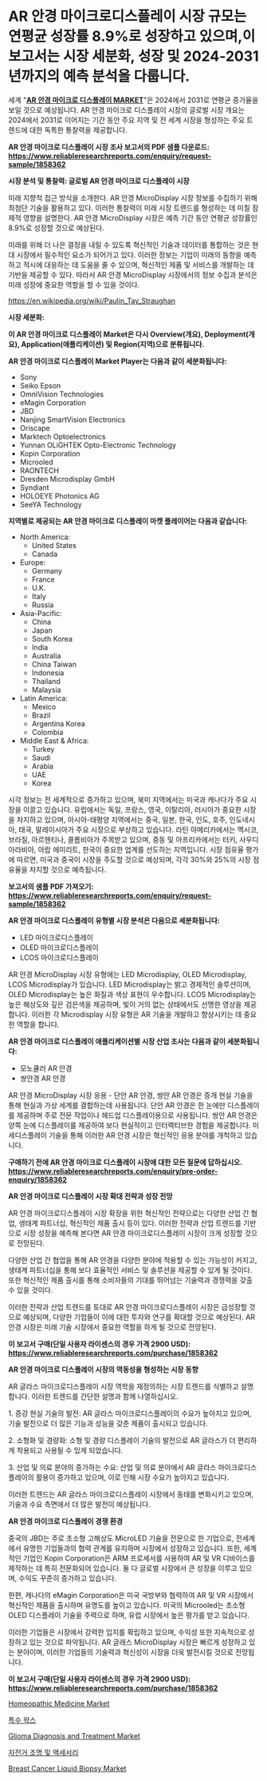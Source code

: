 <p><h1>AR 안경 마이크로디스플레이 시장 규모는 연평균 성장률 8.9%로 성장하고 있으며,이 보고서는 시장 세분화, 성장 및 2024-2031년까지의 예측 분석을 다룹니다.</h1></p><p>세계 "<strong><a href="https://www.reliableresearchreports.com/ar-glasses-microdisplay-r1858362">AR 안경 마이크로 디스플레이 MARKET</a></strong>"은 2024에서 2031로 연평균 증가율을 보일 것으로 예상됩니다. AR 안경 마이크로 디스플레이 시장의 글로벌 시장 개요는 2024에서 2031로 이어지는 기간 동안 주요 지역 및 전 세계 시장을 형성하는 주요 트렌드에 대한 독특한 통찰력을 제공합니다.</p>
<p><strong>AR 안경 마이크로 디스플레이 시장 조사 보고서의 PDF 샘플 다운로드: <a href="https://www.reliableresearchreports.com/enquiry/request-sample/1858362">https://www.reliableresearchreports.com/enquiry/request-sample/1858362</a></strong></p>
<p><strong>시장 분석 및 통찰력: 글로벌 AR 안경 마이크로 디스플레이 시장</strong></p>
<p><p>미래 지향적 접근 방식을 소개한다. AR 안경 MicroDisplay 시장 정보를 수집하기 위해 최첨단 기술을 활용하고 있다. 이러한 통찰력이 미래 시장 트렌드를 형성하는 데 미칠 잠재적 영향을 설명한다. AR 안경 MicroDisplay 시장은 예측 기간 동안 연평균 성장률인 8.9%로 성장할 것으로 예상된다.</p><p>미래를 위해 더 나은 결정을 내릴 수 있도록 혁신적인 기술과 데이터를 통합하는 것은 현대 시장에서 필수적인 요소가 되어가고 있다. 이러한 정보는 기업이 미래의 동향을 예측하고 적시에 대응하는 데 도움을 줄 수 있으며, 혁신적인 제품 및 서비스를 개발하는 데 기반을 제공할 수 있다. 따라서 AR 안경 MicroDisplay 시장에서의 정보 수집과 분석은 미래 성장에 중요한 역할을 할 수 있을 것이다.</p></p>
<p><a href="%7CAUTHORITHY_DOMAIN_URL%7C">https://en.wikipedia.org/wiki/Paulin_Tay_Straughan</a></p>
<p><strong>시장 세분화:</strong></p>
<p><strong>이 AR 안경 마이크로 디스플레이 Market은 다시 Overview(개요), Deployment(개요), Application(애플리케이션) 및 Region(지역)으로 분류됩니다.</strong></p>
<p><strong>AR 안경 마이크로 디스플레이 Market Player는 다음과 같이 세분화됩니다:</strong></p>
<p><ul><li>Sony</li><li>Seiko Epson</li><li>OmniVision Technologies</li><li>eMagin Corporation</li><li>JBD</li><li>Nanjing SmartVision Electronics</li><li>Oriscape</li><li>Marktech Optoelectronics</li><li>Yunnan OLiGHTEK Opto-Electronic Technology</li><li>Kopin Corporation</li><li>Microoled</li><li>RAONTECH</li><li>Dresden Microdisplay GmbH</li><li>Syndiant</li><li>HOLOEYE Photonics AG</li><li>SeeYA Technology</li></ul></p>
<p><strong>지역별로 제공되는 AR 안경 마이크로 디스플레이 마켓 플레이어는 다음과 같습니다:</strong></p>
<p><ul>
    <li>
        North America:
        <ul>
            <li>United States</li>
            <li>Canada</li>
        </ul>
    </li>
    <li>
        Europe:
        <ul>
            <li>Germany</li>
            <li>France</li>
            <li>U.K.</li>
            <li>Italy</li>
            <li>Russia</li>
        </ul>
    </li>
    <li>
        Asia-Pacific:
        <ul>
            <li>China</li>
            <li>Japan</li>
            <li>South Korea</li>
            <li>India</li>
            <li>Australia</li>
            <li>China Taiwan</li>
            <li>Indonesia</li>
            <li>Thailand</li>
            <li>Malaysia</li>
        </ul>
    </li>
    <li>
        Latin America:
        <ul>
            <li>Mexico</li>
            <li>Brazil</li>
            <li>Argentina Korea</li>
            <li>Colombia</li>
        </ul>
    </li>
    <li>
        Middle East & Africa:
        <ul>
            <li>Turkey</li>
            <li>Saudi</li>
            <li>Arabia</li>
            <li>UAE</li>
            <li>Korea</li>
        </ul>
    </li>
    </ul></p>
<p><p>시각 정보는 전 세계적으로 증가하고 있으며, 북미 지역에서는 미국과 캐나다가 주요 시장을 이끌고 있습니다. 유럽에서는 독일, 프랑스, 영국, 이탈리아, 러시아가 중요한 시장을 차지하고 있으며, 아시아-태평양 지역에서는 중국, 일본, 한국, 인도, 호주, 인도네시아, 태국, 말레이시아가 주요 시장으로 부상하고 있습니다. 라틴 아메리카에서는 멕시코, 브라질, 아르헨티나, 콜롬비아가 주목받고 있으며, 중동 및 아프리카에서는 터키, 사우디 아라비아, 아랍 에미리트, 한국이 중요한 업계를 선도하는 지역입니다. 시장 점유율 평가에 따르면, 미국과 중국이 시장을 주도할 것으로 예상되며, 각각 30%와 25%의 시장 점유율을 차지할 것으로 예측됩니다.</p></p>
<p><strong>보고서의 샘플 PDF 가져오기: <a href="https://www.reliableresearchreports.com/enquiry/request-sample/1858362">https://www.reliableresearchreports.com/enquiry/request-sample/1858362</a></strong></p>
<p><strong>AR 안경 마이크로 디스플레이 유형별 시장 분석은 다음으로 세분화됩니다:</strong></p>
<p><ul><li>LED 마이크로디스플레이</li><li>OLED 마이크로디스플레이</li><li>LCOS 마이크로디스플레이</li></ul></p>
<p><p>AR 안경 MicroDisplay 시장 유형에는 LED Microdisplay, OLED Microdisplay, LCOS Microdisplay가 있습니다. LED Microdisplay는 밝고 경제적인 솔루션이며, OLED Microdisplay는 높은 화질과 색상 표현이 우수합니다. LCOS Microdisplay는 높은 해상도와 깊은 검은색을 제공하며, 빛이 거의 없는 상태에서도 선명한 영상을 제공합니다. 이러한 각 Microdisplay 시장 유형은 AR 기술을 개발하고 향상시키는 데 중요한 역할을 합니다.</p></p>
<p><strong>AR 안경 마이크로 디스플레이 애플리케이션별 시장 산업 조사는 다음과 같이 세분화됩니다:</strong></p>
<p><ul><li>모노큘러 AR 안경</li><li>쌍안경 AR 안경</li></ul></p>
<p><p>AR 안경 MicroDisplay 시장 응용 - 단안 AR 안경, 쌍안 AR 안경은 증개 현실 기술을 통해 현실과 가상 세계를 결합하는데 사용됩니다. 단안 AR 안경은 한 눈에만 디스플레이를 제공하며 주로 전문 작업이나 헤드업 디스플레이용으로 사용됩니다. 쌍안 AR 안경은 양쪽 눈에 디스플레이를 제공하여 보다 현실적이고 인터랙티브한 경험을 제공합니다. 미세디스플레이 기술을 통해 이러한 AR 안경 시장은 혁신적인 응용 분야를 개척하고 있습니다.</p></p>
<p><strong>구매하기 전에 AR 안경 마이크로 디스플레이 시장에 대한 모든 질문에 답하십시오. <a href="https://www.reliableresearchreports.com/enquiry/pre-order-enquiry/1858362">https://www.reliableresearchreports.com/enquiry/pre-order-enquiry/1858362</a></strong></p>
<p><strong>AR 안경 마이크로 디스플레이 시장 확대 전략과 성장 전망</strong></p>
<p><p>AR 안경 마이크로디스플레이 시장 확장을 위한 혁신적인 전략으로는 다양한 산업 간 협업, 생태계 파트너십, 혁신적인 제품 출시 등이 있다. 이러한 전략과 산업 트렌드를 기반으로 시장 성장을 예측해 본다면 AR 안경 마이크로디스플레이 시장이 크게 성장할 것으로 전망된다. </p><p>다양한 산업 간 협업을 통해 AR 안경을 다양한 분야에 적용할 수 있는 가능성이 커지고, 생태계 파트너십을 통해 보다 효율적인 서비스 및 솔루션을 제공할 수 있게 될 것이다. 또한 혁신적인 제품 출시를 통해 소비자들의 기대를 뛰어넘는 기술력과 경쟁력을 갖출 수 있을 것이다.</p><p>이러한 전략과 산업 트렌드를 토대로 AR 안경 마이크로디스플레이 시장은 급성장할 것으로 예상되며, 다양한 기업들이 이에 대한 투자와 연구를 확대할 것으로 예상된다. AR 안경 시장은 미래 기술 시장에서 중요한 역할을 하게 될 것으로 전망된다.</p></p>
<p><strong>이 보고서 구매(단일 사용자 라이센스의 경우 가격 2900 USD): <a href="https://www.reliableresearchreports.com/purchase/1858362">https://www.reliableresearchreports.com/purchase/1858362</a></strong></p>
<p><strong>AR 안경 마이크로 디스플레이 시장의 역동성을 형성하는 시장 동향</strong></p>
<p><p>AR 글라스 마이크로디스플레이 시장 역학을 재정의하는 시장 트렌드를 식별하고 설명합니다. 이러한 트렌드를 간단한 설명과 함께 나열하십시오. </p><p>1. 증강 현실 기술의 발전: AR 글라스 마이크로디스플레이의 수요가 높아지고 있으며, 기술 발전으로 더 많은 기능과 성능을 갖춘 제품이 출시되고 있습니다. </p><p>2. 소형화 및 경량화: 소형 및 경량 디스플레이 기술의 발전으로 AR 글라스가 더 편리하게 착용되고 사용될 수 있게 되었습니다. </p><p>3. 산업 및 의료 분야의 증가하는 수요: 산업 및 의료 분야에서 AR 글라스 마이크로디스플레이의 활용이 증가하고 있으며, 이로 인해 시장 수요가 높아지고 있습니다. </p><p>이러한 트렌드는 AR 글라스 마이크로디스플레이 시장에서 동태를 변화시키고 있으며, 기술과 수요 측면에서 더 많은 발전이 예상됩니다. </p></p>
<p><strong>AR 안경 마이크로 디스플레이 경쟁 환경</strong></p>
<p><p>중국의 JBD는 주로 초소형 고해상도 MicroLED 기술을 전문으로 한 기업으로, 전세계에서 유명한 기업들과의 협력 관계를 유지하며 시장에서 성장하고 있습니다. 또한, 세계적인 기업인 Kopin Corporation은 ARM 프로세서를 사용하여 AR 및 VR 디바이스를 제작하는 데 특히 전문화되어 있습니다. 둘 다 글로벌 시장에서 큰 성장을 이루고 있으며, 수익도 꾸준히 증가하고 있습니다.</p><p>한편, 캐나다의 eMagin Corporation은 미국 국방부와 협력하여 AR 및 VR 시장에서 혁신적인 제품을 출시하며 유명도를 높이고 있습니다. 미국의 Microoled는 초소형 OLED 디스플레이 기술을 주력으로 하며, 유럽 시장에서 높은 평가를 받고 있습니다.</p><p>이러한 기업들은 시장에서 강력한 입지를 확립하고 있으며, 수익성 또한 지속적으로 성장하고 있는 것으로 파악됩니다. AR 글래스 MicroDisplay 시장은 빠르게 성장하고 있는 분야이며, 이러한 기업들의 기술력과 혁신성이 시장을 더욱 발전시킬 것으로 전망됩니다.</p></p>
<p><strong>이 보고서 구매(단일 사용자 라이센스의 경우 가격 2900 USD): <a href="https://www.reliableresearchreports.com/purchase/1858362">https://www.reliableresearchreports.com/purchase/1858362</a></strong></p>
<p><p><a href="https://medium.com/@marcoshoppe2023/homeopathic-medicine-industry-sector-new-technologies-and-market-impact-forecasted-for-period-from-9c1ad7d31196">Homeopathic Medicine Market</a></p><p><a href="https://medium.com/@derrickmafrks96745/%ED%8A%B9%EC%88%98-%EC%99%81%EC%8A%A4-%EC%82%B0%EC%97%85-%EB%B6%84%EC%95%BC-%EC%8B%9C%EC%9E%A5-%EC%97%AD%ED%95%99-%EB%B0%8F-%EB%AF%B8%EB%9E%98-%EC%8B%9C%EB%82%98%EB%A6%AC%EC%98%A4-2024-2031-f4dd350c4af1">특수 왁스</a></p><p><a href="https://medium.com/@samantha.welch56767/booming-glioma-diagnosis-and-treatment-market-sector-market-analysis-and-growth-projections-till-cd2dfe9bf9fe">Glioma Diagnosis and Treatment Market</a></p><p><a href="https://github.com/sougarounis/Market-Research-Report-List-6/blob/main/5428636108224.md">자전거 조명 및 액세서리</a></p><p><a href="https://medium.com/@karleeprice2004/deep-dive-into-the-breast-cancer-liquid-biopsy-market-itstrends-market-segmentation-and-975cd7240dd5">Breast Cancer Liquid Biopsy Market</a></p></p>